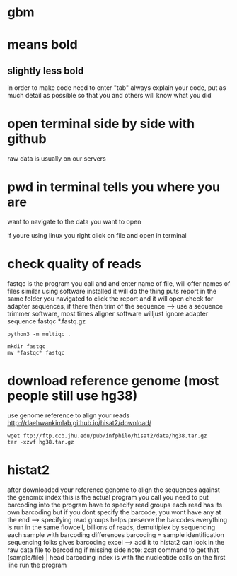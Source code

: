 # gbm
# means bold
## slightly less bold
in order to make code need to enter "tab"
always explain your code, put as much detail as possible so that you and others will know what you did
    
 # open terminal side by side with github   
 raw data is usually on our servers
 # pwd in terminal tells you where you are
 want to navigate to the data you want to open

 
 if youre using linux you right click on file and open in terminal
 
# check quality of reads
fastqc is the program you call and and enter name of file, will offer names of files similar  using software installed it will do the thing
puts report in the same folder you navigated to
click the report and it will open
check for adapter sequences, if there then trim of the sequence --> use a sequence trimmer software, most times aligner software willjust ignore adapter sequence 
    fastqc *.fastq.gz 

    python3 -m multiqc . 

    mkdir fastqc
    mv *fastqc* fastqc

 # download reference genome (most people still use hg38)
 use genome reference to align your reads
 http://daehwankimlab.github.io/hisat2/download/
 
    wget ftp://ftp.ccb.jhu.edu/pub/infphilo/hisat2/data/hg38.tar.gz
    tar -xzvf hg38.tar.gz

 # histat2
after downloaded your reference genome
to align the sequences against the genomix index 
this is the actual program you call
you need to put barcoding into the program
have to specify read groups
each read has its own barcoding but if you dont specify the barcode, you wont have any at the end --> specifying read groups helps preserve the barcodes
everything is run in the same flowcell, billions of reads, demultiplex by sequencing each sample with barcoding differences
barcoding = sample identification
sequencing folks gives barcoding excel --> add it to histat2
can look in the raw data file to barcoding if missing 
side note: zcat command to get that (sample/file) | head
barcoding index is with the nucleotide calls on the first line
run the program


        
   
        
    
